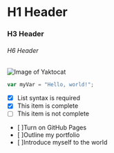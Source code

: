 # H1 Header 
### H3 Header
###### H6 Header
![Image of Yaktocat](https://octodex.github.com/images/yaktocat.png)
``` javascript
var myVar = "Hello, world!";
```
- [x] List syntax is required
- [x] This item is complete
- [ ] This item is not complete
- [ ]Turn on GitHub Pages
- [ ]Outline my portfolio
- [ ]Introduce myself to the world

